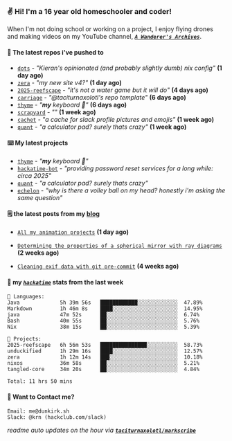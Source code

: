 ### ✌️ Hi! I'm a 16 year old homeschooler and coder!

When I'm not doing school or working on a project, I enjoy flying drones and making videos on my YouTube channel, [**_`A Wanderer's Archives`_**](https://youtube.com/@wanderer.archives).

#### 👷 The latest repos i've pushed to

- [`dots`](https://github.com/taciturnaxolotl/dots) - _"Kieran's opinionated (and probably slightly dumb) nix config"_ **(1 day ago)**
- [`zera`](https://github.com/taciturnaxolotl/zera) - _"my new site v4?"_ **(1 day ago)**
- [`2025-reefscape`](https://github.com/df1317/2025-reefscape) - _"it's not a water game but it will do"_ **(4 days ago)**
- [`carriage`](https://github.com/taciturnaxolotl/carriage) - _"@taciturnaxolotl's repo template"_ **(6 days ago)**
- [`thyme`](https://github.com/taciturnaxolotl/thyme) - _"**my** keyboard 🫶"_ **(6 days ago)**
- [`scrapyard`](https://github.com/hackclub/scrapyard) - _""_ **(1 week ago)**
- [`cachet`](https://github.com/taciturnaxolotl/cachet) - _"a cache for slack profile pictures and emojis"_ **(1 week ago)**
- [`quant`](https://github.com/taciturnaxolotl/quant) - _"a calculator pad? surely thats crazy"_ **(1 week ago)**

#### ⌨️ My latest projects

- [`thyme`](https://github.com/taciturnaxolotl/thyme) - _"**my** keyboard 🫶"_
- [`hackatime-bot`](https://github.com/taciturnaxolotl/hackatime-bot) - _"providing password reset services for a long while: circa 2025"_
- [`quant`](https://github.com/taciturnaxolotl/quant) - _"a calculator pad? surely thats crazy"_
- [`echelon`](https://github.com/taciturnaxolotl/echelon) - _"why is there a volley ball on my head? honestly i'm asking the same question"_

#### 🗒️ the latest posts from my [blog](https://dunkirk.sh)

- [`All my animation projects`](https://dunkirk.sh/blog/my-animations/) **(1 day ago)**

- [`Determining the properties of a spherical mirror with ray diagrams`](https://dunkirk.sh/blog/spherical-ray-diagrams/) **(2 weeks ago)**

- [`Cleaning exif data with git pre-commit`](https://dunkirk.sh/blog/remove-exif-git-hook/) **(4 weeks ago)**



#### 📡 my [_`hackatime`_](https://waka.hackclub.com) stats from the last week

```text
💾 Languages:
Java             5h 39m 56s   ████████████░░░░░░░░░░░░░  47.89%
Markdown         1h 46m 8s    ████░░░░░░░░░░░░░░░░░░░░░  14.95%
java             47m 52s      ██░░░░░░░░░░░░░░░░░░░░░░░  6.74%
Bash             40m 55s      ██░░░░░░░░░░░░░░░░░░░░░░░  5.76%
Nix              38m 15s      ██░░░░░░░░░░░░░░░░░░░░░░░  5.39%

💼 Projects:
2025-reefscape   6h 56m 53s   ███████████████░░░░░░░░░░  58.73%
unduckified      1h 29m 16s   ████░░░░░░░░░░░░░░░░░░░░░  12.57%
zera             1h 12m 14s   ███░░░░░░░░░░░░░░░░░░░░░░  10.18%
nixos            36m 58s      ██░░░░░░░░░░░░░░░░░░░░░░░  5.21%
tangled-core     34m 20s      ██░░░░░░░░░░░░░░░░░░░░░░░  4.84%

Total: 11 hrs 50 mins
```

#### 📮 Want to Contact me?

```text
Email: me@dunkirk.sh
Slack: @krn (hackclub.com/slack)
```

_readme auto updates on the hour via [**`taciturnaxolotl/markscribe`**](https://github.com/taciturnaxolotl/markscribe)_
